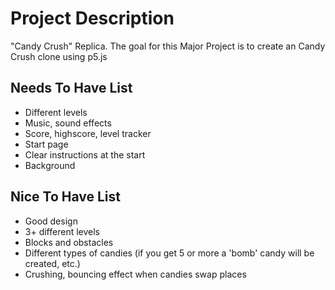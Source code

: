 # Project Description

"Candy Crush" Replica. 
The goal for this Major Project is to create an Candy Crush clone using p5.js

## Needs To Have List
- Different levels
- Music, sound effects
- Score, highscore, level tracker
- Start page
- Clear instructions at the start
- Background 

## Nice To Have List
- Good design
- 3+ different levels
- Blocks and obstacles
- Different types of candies (if you get 5 or more a 'bomb' candy will be created, etc.)
- Crushing, bouncing effect when candies swap places

